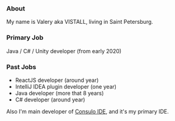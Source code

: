 ### About

My name is Valery aka VISTALL, living in Saint Petersburg.

### Primary Job

Java / C# / Unity developer (from early 2020) 

### Past Jobs

 * ReactJS developer (around year)
 * IntelliJ IDEA plugin developer (one year)
 * Java developer (more that 8 years)
 * C# developer (around year)
 
Also I'm main developer of [Consulo IDE](https://github.com/consulo), and it's my primary IDE.
